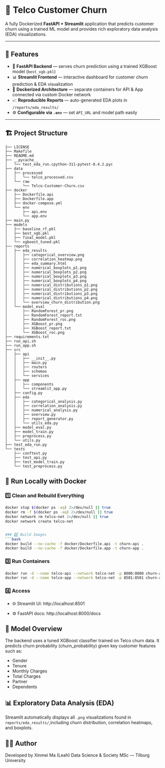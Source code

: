 # 🧠 Telco Customer Churn 

A fully Dockerized **FastAPI + Streamlit** application that predicts customer churn using a trained ML model and provides rich exploratory data analysis (EDA) visualizations.

---

## 🚀 Features

- 🧩 **FastAPI Backend** — serves churn prediction using a trained XGBoost model (`best_xgb.pkl`)
- 📊 **Streamlit Frontend** — interactive dashboard for customer churn prediction & EDA visualization
- 🐳 **Dockerized Architecture** — separate containers for API & App connected via custom Docker network
- 📈 **Reproducible Reports** — auto-generated EDA plots in `/reports/eda_results/`
- ⚙️ **Configurable via `.env`** — set `API_URL` and model path easily

---

## 🏗️ Project Structure
```
├── LICENSE
├── Makefile
├── README.md 
├── __pycache__
│   └── test_eda_run.cpython-311-pytest-8.4.2.pyc
├── data
│   ├── processed
│   │   └── telco_processed.csv
│   └── raw
│       └── Telco-Customer-Churn.csv
├── docker
│   ├── Dockerfile.api
│   ├── Dockerfile.app
│   ├── docker-compose.yml
│   └── env
│       ├── api.env
│       └── app.env
├── main.py
├── models
│   ├── baseline_rf.pkl
│   ├── best_xgb.pkl
│   ├── final_model.pkl
│   └── xgboost_tuned.pkl
├── reports
│   ├── eda_results
│   │   ├── categorical_overview.png
│   │   ├── correlation_heatmap.png
│   │   ├── eda_summary.html
│   │   ├── numerical_boxplots_p1.png
│   │   ├── numerical_boxplots_p2.png
│   │   ├── numerical_boxplots_p3.png
│   │   ├── numerical_boxplots_p4.png
│   │   ├── numerical_distributions_p1.png
│   │   ├── numerical_distributions_p2.png
│   │   ├── numerical_distributions_p3.png
│   │   ├── numerical_distributions_p4.png
│   │   └── overview_churn_distribution.png
│   └── model_eval
│       ├── RandomForest_pr.png
│       ├── RandomForest_report.txt
│       ├── RandomForest_roc.png
│       ├── XGBoost_pr.png
│       ├── XGBoost_report.txt
│       └── XGBoost_roc.png
├── requirements.txt
├── run_api.sh
├── run_app.sh
├── src
│   ├── api
│   │   ├── __init__.py
│   │   ├── main.py
│   │   ├── routers
│   │   ├── schemas
│   │   └── services
│   ├── app
│   │   ├── components
│   │   └── streamlit_app.py
│   ├── config.py
│   ├── eda
│   │   ├── categorical_analysis.py
│   │   ├── correlation_analysis.py
│   │   ├── numerical_analysis.py
│   │   ├── overview.py
│   │   ├── report_generator.py
│   │   └── utils_eda.py
│   ├── model_eval.py
│   ├── model_train.py
│   ├── preprocess.py
│   └── utils.py
├── test_eda_run.py
└── tests
    ├── conftest.py
    ├── test_api.py
    ├── test_model_train.py
    └── test_preprocess.py

```

## 🐳 Run Locally with Docker

### 1️⃣ Clean and Rebuild Everything
```bash
docker stop $(docker ps -aq) 2>/dev/null || true
docker rm -f $(docker ps -aq) 2>/dev/null || true
docker network rm telco-net 2>/dev/null || true
docker network create telco-net


### 2️⃣ Build Images
```bash
docker build --no-cache -f docker/Dockerfile.api -t churn-api .
docker build --no-cache -f docker/Dockerfile.app -t churn-app .

```
### 3️⃣ Run Containers
```bash
docker run -d --name telco-api --network telco-net -p 8000:8000 churn-api
docker run -d --name telco-app --network telco-net -p 8501:8501 churn-app
```
### 4️⃣ Access
- 🌐 Streamlit UI: http://localhost:8501

- ⚙️ FastAPI docs: http://localhost:8000/docs

## 🧠 Model Overview
The backend uses a tuned XGBoost classifier trained on Telco churn data.
It predicts churn probability (churn_probability) given key customer features such as:

- Gender
- Tenure
- Monthly Charges
- Total Charges
- Partner
- Dependents

## 📊 Exploratory Data Analysis (EDA)
Streamlit automatically displays all `.png` visualizations found in `reports/eda_results/`,including churn distribution, correlation heatmaps, and boxplots.

## 👩‍💻 Author
Developed by Xinmei Ma (Leah)
Data Science & Society MSc — Tilburg University

